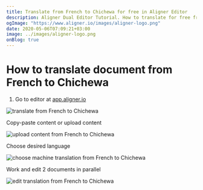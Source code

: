 ```yaml
---
title: Translate from French to Chichewa for free in Aligner Editor
description: Aligner Dual Editor Tutorial. How to translate for free from French to Chichewa. Aligner is multilingual document management platform. 
ogImage: "https://www.aligner.io/images/aligner-logo.png"
date: 2020-05-06T07:09:21+03:00
image: ../images/aligner-logo.png
onBlog: true
---
```


# How to translate document from French to Chichewa

1. Go to editor at [app.aligner.io](https://app.aligner.io "Aligner App web page")

![translate from French to Chichewa](../aligner-blank-editor.png "translate from French to Chichewa")

Copy-paste content or upload content

![upload content from French to Chichewa](../aligner-uploaded-document.png "upload content from French to Chichewa")

Choose desired language

![choose machine translation from French to Chichewa](../aligner-language-dropdown.png "choose machine translation from French to Chichewa")

Work and edit 2 documents in parallel

![edit translation from French to Chichewa](../aligner-double-sitded-editor.png "edit translation from French to Chichewa")

